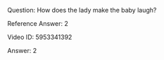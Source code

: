 Question: How does the lady make the baby laugh?

Reference Answer: 2

Video ID: 5953341392

Answer: 2

